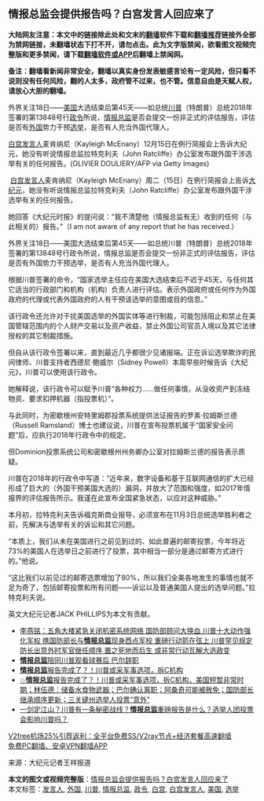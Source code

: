  <h2>情报总监会提供报告吗？白宫发言人回应来了</h2> <p class="notice"><b>大陆网友注意：本文中的链接除此处和文末的<a href="https://github.com/bannedbook/fanqiang" >翻墙</a>软件下载和<a href="https://github.com/killgcd/justmysocks/blob/master/README.md">翻墙推荐</a>链接外全部为禁网链接，未翻墙状态下打不开，请勿点击。此为文字版禁闻，欲看图文视频完整版和更多禁闻，请下载<a href="https://github.com/bannedbook/fanqiang">翻墙软件或APP</a>后翻墙上禁闻网。</p><p>备注：翻墙看新闻非常安全，翻墙以真实身份发表敏感言论有一定风险，但只看不说则没有任何风险，翻的人太多，政府管不过来，也不管。信息自由是天赋人权，请放心大胆的翻墙。</b></p>  <div class="entry"> <p id="summary">外界关注18日——<a href="https://www.bannedbook.org/bnews/tag/%e7%be%8e%e5%9b%bd/" class="st_tag internal_tag" rel="tag" title="标签 美国 下的日志">美国</a>大选结束后第45天——如总统<a href="https://www.bannedbook.org/bnews/tag/%e5%b7%9d%e6%99%ae/" class="st_tag internal_tag" rel="tag" title="标签 川普 下的日志">川普</a>（特朗普）总统2018年签署的第13848号行<a href="https://www.bannedbook.org/bnews/tag/%E6%94%BF%E4%BB%A4/" class="st_tag internal_tag" rel="tag" title="标签 政令 下的日志">政令</a>所说，<a href="https://www.bannedbook.org/bnews/tag/%e6%83%85%e6%8a%a5%e6%80%bb%e7%9b%91/" class="st_tag internal_tag" rel="tag" title="标签 情报总监 下的日志">情报总监</a>是否会提交一份非正式的评估报告，评估是否有<a href="https://www.bannedbook.org/bnews/tag/%e5%a4%96%e5%9b%bd/" class="st_tag internal_tag" rel="tag" title="标签 外国 下的日志">外国</a>势力干预<a href="https://www.bannedbook.org/bnews/tag/%e9%80%89%e4%b8%be/" class="st_tag internal_tag" rel="tag" title="标签 选举 下的日志">选举</a>，是否有人充当外国代理人。</p> <p id="conimg"><a href="https://www.bannedbook.org/bnews/tag/%e7%99%bd%e5%ae%ab/" class="st_tag internal_tag" rel="tag" title="标签 白宫 下的日志">白宫</a><a href="https://www.bannedbook.org/bnews/tag/%E5%8F%91%E8%A8%80%E4%BA%BA/" class="st_tag internal_tag" rel="tag" title="标签 发言人 下的日志">发言人</a>麦肯纳尼（Kayleigh McEnany）12月15日在例行简报会上告诉大纪元，她没有听说情报总监拉特克利夫（John Ratcliffe）办公室发布跟外国干涉选举有关的任何报告。(OLIVIER DOULIERY/AFP via Getty Images)</p> <p>&nbsp;<a href="https://www.bannedbook.org/bnews/tag/%E7%99%BD%E5%AE%AB%E5%8F%91%E8%A8%80%E4%BA%BA/" class="st_tag internal_tag" rel="tag" title="标签 白宫发言人 下的日志">白宫发言人</a>麦肯纳尼（Kayleigh McEnany）周二（15日）在例行简报会上告诉<span class='wp_keywordlink_affiliate'><a href="http://www.epochtimes.com/" title="大纪元" target="_blank">大纪元</a></span>，她没有听说情报总监拉特克利夫（John Ratcliffe）办公室发布跟外国干涉选举有关的任何报告。</p> <p>她回答《大纪元时报》的提问说：“我不清楚他（情报总监有无）收到的任何（与此相关的）报告。”（I am not aware of any report that he has received.）</p> <p>外界关注18日——美国大选结束后第45天——如总统川普（特朗普）总统2018年签署的第13848号行政令所说，情报总监是否会提交一份非正式的评估报告，评估是否有外国势力干预选举，是否有人充当外国代理人。</p>  <p>根据川普签署的命令，“国家选举主任应在美国大选结束后不迟于45天，与任何其它适当的行政部门和机构（机构）负责人进行评估。表示外国政府或任何作为外国政府的代理或代表外国政府的人有干预该选举的意图或目的信息。”</p> <p>该行政令还允许对干扰美国选举的外国实体等进行制裁，可能包括阻止和禁止在美国管辖范围内的个人财产交易以及资产收益，禁止外国公司官员入境以及其它法律授权的其它制裁措施。</p> <p>但自从该行政令签署以来，直到最近几乎都很少见诸报端。正在诉讼选举欺诈的民间律师、川普支持者西德尼·鲍威尔（Sidney Powell）本周早些时候告诉《大纪元》，川普可以使用该行政令。</p> <p>她解释说，该行政令可以赋予川普“各种权力……做任何事情，从没收资产到冻结物资、要求扣押机器（指投票机）”。</p> <p>与此同时，为密歇根州安特里姆郡投票系统提供法证报告的罗素·拉姆斯兰德（Russell Ramsland）博士也建议说，川普在宣布投票机属于“国家安全问题”后，应执行2018年行政令中的规定。</p>  <p>但Dominion投票系统公司和密歇根州州务卿办公室对拉姆斯兰德的报告表示质疑。</p> <p>川普在2018年的行政令中写道：“近年来，数字设备和基于互联网通信的扩大已经形成了巨大的（外国干预美国大选的）漏洞，并放大了范围和强度，如2017年情报界的评估报告所示。我谨在此宣布全国紧急状态，以应对这种威胁。”</p> <p>本月初，拉特克利夫告诉福克斯商业报导，必须宣布在11月3日总统选举胜利者之前，先解决与选举有关的诉讼和其它问题。</p> <p>“本质上，我们从未在美国进行之前见到过的、如此普遍的邮寄投票，今年将近73%的美国人在选举日之前进行了投票，其中相当一部分是通过邮寄方式进行的。”他说。</p> <p>“这比我们以前见过的邮寄选票增加了80%，所以我们全美各地发生的事情也就不足为奇了，包括邮寄投票和所有问题——诉讼以及普通美国人提出的选举问题。”拉特克利夫说。</p>  <p>英文大纪元记者JACK PHILLIPS为本文有贡献。</p> <ul class='op-related-articles' title='相关阅读'> <li><a href='https://www.bannedbook.org/bnews/comments/20201216/1448751.html' target='_blank'>李燕铭：五角大楼紧急关闭机密系统网络 国防部顾问大换血 川普十大动作强化军权 携国防部长与<b>情报总监</b>现身西点军校 重磅行动箭在弦上 川普罕见规定防长出意外时军官继任顺序 置之死地而后生 或非常行动瓦解大选政变</a></li> <li><a href='https://www.bannedbook.org/bnews/cbnews/20201215/1448320.html' target='_blank'><b>情报总监</b>陪同川普观看球赛后 巴尔辞职</a></li> <li><a href='https://www.bannedbook.org/bnews/taiwannews/20201215/1448229.html' target='_blank'><b>情报总监</b>报告完成了？！川普或采军事选项，拆C机构</a></li> <li><a href='https://www.bannedbook.org/bnews/bannedvideo/20201215/1448119.html' target='_blank'>💥<b>情报总监</b>报告完成了？！川普或采军事选项，拆C机构，美国短暂非常时期；林伍德：储备水食物武器；巴尔确认离职；阿桑奇可能被赦免；国防部长继承顺序更新；三关键州选举人投票“意外”</a></li> <li><a href='https://www.bannedbook.org/bnews/cbnews/20201215/1448111.html' target='_blank'>一剑定江山？川普有一条秘密战线？<b>情报总监</b>重磅报告是什么？选举人团投票会影响川普吗？</a></li> </ul> <p class="texttj"> <a href="https://github.com/bannedbook/fanqiang/wiki/V2ray%E6%9C%BA%E5%9C%BA" target="_blank">V2free机场25%引荐返利：全平台免费SS/V2ray节点+经济套餐高速翻墙</a><br/> <a href="https://github.com/bannedbook/fanqiang/wiki/%E7%A6%81%E9%97%BB%E7%BD%91%E5%AE%89%E5%8D%93%E7%BF%BB%E5%A2%99%E6%96%B0%E9%97%BBAPP" target="_blank">免费PC翻墙、安卓VPN翻墙APP</a></p><p> 来源：大纪元记者王祥报道 </p><a name='sharetosocial'></a>       <div><b>本文的图文或视频完整版</b>：<a href='https://www.bannedbook.org/bnews/topimagenews/20201216/1448785.html'>情报总监会提供报告吗？白宫发言人回应来了</a></div>  </div><!--END ENTRY--> <div class="postfooter"> <div>本文标签：<a href="https://www.bannedbook.org/bnews/tag/%E5%8F%91%E8%A8%80%E4%BA%BA/" rel="tag">发言人</a>, <a href="https://www.bannedbook.org/bnews/tag/%e5%a4%96%e5%9b%bd/" rel="tag">外国</a>, <a href="https://www.bannedbook.org/bnews/tag/%e5%b7%9d%e6%99%ae/" rel="tag">川普</a>, <a href="https://www.bannedbook.org/bnews/tag/%e6%83%85%e6%8a%a5%e6%80%bb%e7%9b%91/" rel="tag">情报总监</a>, <a href="https://www.bannedbook.org/bnews/tag/%E6%94%BF%E4%BB%A4/" rel="tag">政令</a>, <a href="https://www.bannedbook.org/bnews/tag/%e7%99%bd%e5%ae%ab/" rel="tag">白宫</a>, <a href="https://www.bannedbook.org/bnews/tag/%E7%99%BD%E5%AE%AB%E5%8F%91%E8%A8%80%E4%BA%BA/" rel="tag">白宫发言人</a>, <a href="https://www.bannedbook.org/bnews/tag/%e7%be%8e%e5%9b%bd/" rel="tag">美国</a>, <a href="https://www.bannedbook.org/bnews/tag/%e9%80%89%e4%b8%be/" rel="tag">选举</a></div>  </div><!--END POSTFOOTER--> 